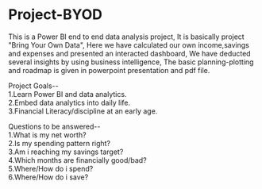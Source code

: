 # Project-BYOD
This is a Power BI end to end data analysis project, 
It is basically project "Bring Your Own Data", 
Here we have calculated our own income,savings and expenses and presented an interacted dashboard, 
We have deducted several insights by using business intelligence, 
The basic planning-plotting and roadmap is given in powerpoint presentation and pdf file.

Project Goals--  
1.Learn Power BI and data analytics.  
2.Embed data analytics into daily life.  
3.Financial Literacy/discipline at an early age.  
  
Questions to be answered--  
1.What is my net worth?  
2.Is my spending pattern right?  
3.Am i reaching  my savings target?  
4.Which months are financially good/bad?  
5.Where/How do i spend?  
6.Where/How do i save?  
